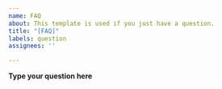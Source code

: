 ```yaml
---
name: FAQ
about: This template is used if you just have a question.
title: "[FAQ]"
labels: question
assignees: ''

---
```


**Type your question here**

